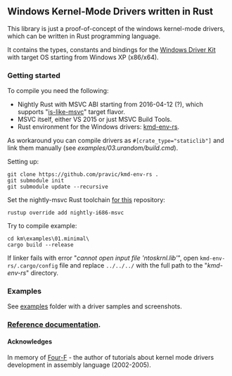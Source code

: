 ## Windows Kernel-Mode Drivers written in Rust

This library is just a proof-of-concept of the windows kernel-mode drivers, which can be written in Rust programming language.

It contains the types, constants and bindings for the [Windows Driver Kit](https://en.wikipedia.org/wiki/Windows_Driver_Kit)
with target OS starting from Windows XP (x86/x64).


### Getting started

To compile you need the following:

* Nightly Rust with MSVC ABI starting from 2016-04-12 (?), which supports "[is-like-msvc](https://github.com/rust-lang/rust/pull/32823)" target flavor.
* MSVC itself, either VS 2015 or just MSVC Build Tools.
* Rust environment for the Windows drivers: [kmd-env-rs](https://github.com/pravic/kmd-env-rs).

As workaround you can compile drivers as `#[crate_type="staticlib"]` and link them manually (see *examples/03.urandom/build.cmd*).


Setting up:

```
git clone https://github.com/pravic/kmd-env-rs .
git submodule init
git submodule update --recursive
```

Set the nightly-msvc Rust toolchain [for this](https://github.com/rust-lang-nursery/multirust-rs#directory-overrides) repository:

`rustup override add nightly-i686-msvc`

Try to compile example:

```
cd km\examples\01.minimal\
cargo build --release
```

If linker fails with error "*cannot open input file 'ntoskrnl.lib'*",
open `kmd-env-rs/.cargo/config` file and replace `../../../` with the full path to the "*kmd-env-rs*" directory.


### Examples

See [examples](https://github.com/pravic/winapi-kmd-rs/tree/master/examples) folder with a driver samples and screenshots.


### [Reference documentation](http://pravic.github.io/winapi-kmd-rs/).


#### Acknowledges

In memory of [Four-F](https://web.archive.org/web/20130530073702/http://www.freewebs.com/four-f/) - the author of tutorials about kernel mode drivers
development in assembly language (2002-2005).
